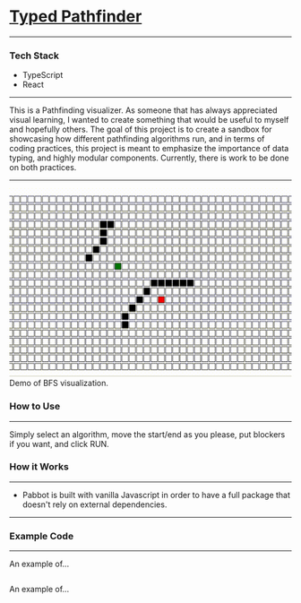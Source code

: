 # [Typed Pathfinder]()

------

### Tech Stack

* TypeScript
* React

------

This is a Pathfinding visualizer. As someone that has always appreciated visual learning, I wanted to create something that would be useful to myself and hopefully others. The goal of this project is to create a sandbox for showcasing how different pathfinding algorithms run, and in terms of coding practices, this project is meant to emphasize the importance of data typing, and highly modular components. Currently, there is work to be done on both practices.

------

![Screenshot of BFS](./assets/bfs.gif)
Demo of BFS visualization.

### How to Use

------

Simply select an algorithm, move the start/end as you please, put blockers if you want, and click RUN.


### How it Works

------

* Pabbot is built with vanilla Javascript in order to have a full package that doesn't rely on external dependencies.

------


### Example Code

------

An example of...
```js
```

An example of...
```js
```

